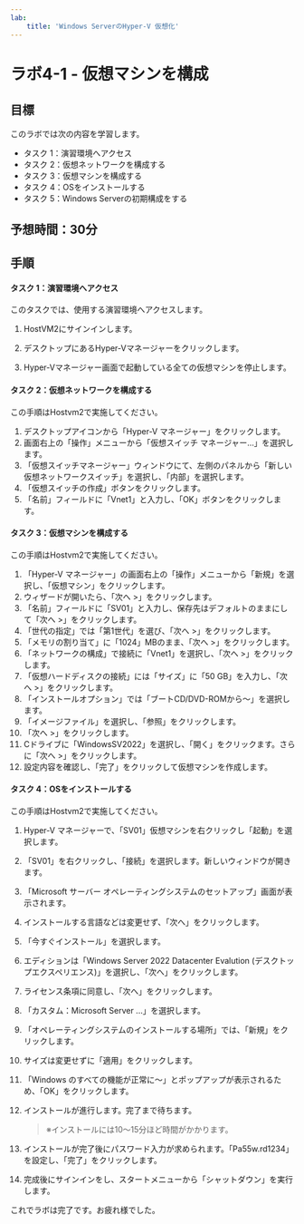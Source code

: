 ```yaml
---
lab:
    title: 'Windows ServerのHyper-V 仮想化'
---
```


# ラボ4-1  - 仮想マシンを構成

## 目標

このラボでは次の内容を学習します。

- タスク 1：演習環境へアクセス
- タスク 2：仮想ネットワークを構成する
- タスク 3：仮想マシンを構成する
- タスク 4：OSをインストールする
- タスク 5：Windows Serverの初期構成をする



## 予想時間：30分



## 手順

#### タスク 1：演習環境へアクセス

このタスクでは、使用する演習環境へアクセスします。

1. HostVM2にサインインします。

1. デスクトップにあるHyper-Vマネージャーをクリックします。

1. Hyper-Vマネージャー画面で起動している全ての仮想マシンを停止します。

   

#### タスク 2：仮想ネットワークを構成する

この手順はHostvm2で実施してください。

1. デスクトップアイコンから「Hyper-V マネージャー」をクリックします。
2. 画面右上の「操作」メニューから「仮想スイッチ マネージャー...」を選択します。
3. 「仮想スイッチマネージャー」ウィンドウにて、左側のパネルから「新しい仮想ネットワークスイッチ」を選択し、「内部」を選択します。
4. 「仮想スイッチの作成」ボタンをクリックします。
5. 「名前」フィールドに「Vnet1」と入力し、「OK」ボタンをクリックします。



#### タスク 3：仮想マシンを構成する

この手順はHostvm2で実施してください。

1. 「Hyper-V マネージャー」の画面右上の「操作」メニューから「新規」を選択し、「仮想マシン」をクリックします。
2. ウィザードが開いたら、「次へ >」をクリックします。
3. 「名前」フィールドに「SV01」と入力し、保存先はデフォルトのままにして「次へ >」をクリックします。
4. 「世代の指定」では「第1世代」を選び、「次へ >」をクリックします。
5. 「メモリの割り当て」に「1024」MBのまま、「次へ >」をクリックします。
6. 「ネットワークの構成」で接続に「Vnet1」を選択し、「次へ >」をクリックします。
7. 「仮想ハードディスクの接続」には「サイズ」に「50 GB」を入力し、「次へ >」をクリックします。
8. 「インストールオプション」では「ブートCD/DVD-ROMから～」を選択します。
9. 「イメージファイル」を選択し、「参照」をクリックします。
10. 「次へ >」をクリックします。
11. Cドライブに「WindowsSV2022」を選択し、「開く」をクリックます。さらに「次へ >」をクリックします。
12. 設定内容を確認し、「完了」をクリックして仮想マシンを作成します。

   

#### タスク 4：OSをインストールする

この手順はHostvm2で実施してください。

1. Hyper-V マネージャーで、「SV01」仮想マシンを右クリックし「起動」を選択します。

2. 「SV01」を右クリックし、「接続」を選択します。新しいウィンドウが開きます。

3. 「Microsoft サーバー オペレーティングシステムのセットアップ」画面が表示されます。

4. インストールする言語などは変更せず、「次へ」をクリックします。

5. 「今すぐインストール」を選択します。

6. エディションは「Windows Server 2022 Datacenter Evalution (デスクトップエクスペリエンス)」を選択し、「次へ」をクリックします。

7. ライセンス条項に同意し、「次へ」をクリックします。

8. 「カスタム：Microsoft Server ...」を選択します。

9. 「オペレーティングシステムのインストールする場所」では、「新規」をクリックします。

10. サイズは変更せずに「適用」をクリックします。

11. 「Windows のすべての機能が正常に～」とポップアップが表示されるため、「OK」をクリックします。

12. インストールが進行します。完了まで待ちます。

    > ※インストールには10～15分ほど時間がかかります。

13. インストールが完了後にパスワード入力が求められます。「Pa55w.rd1234」を設定し、「完了」をクリックします。

14. 完成後にサインインをし、スタートメニューから「シャットダウン」を実行します。



これでラボは完了です。お疲れ様でした。
